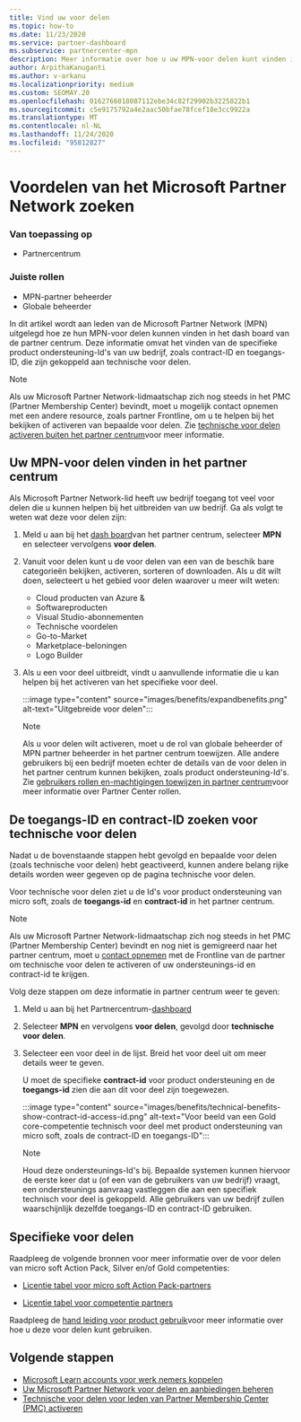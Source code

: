 ```yaml
---
title: Vind uw voor delen
ms.topic: how-to
ms.date: 11/23/2020
ms.service: partner-dashboard
ms.subservice: partnercenter-mpn
description: Meer informatie over hoe u uw MPN-voor delen kunt vinden in het dash board van de Partner Center. Bevat informatie over hoe u uw toegangs-ID en contract-ID kunt vinden voor technische voor delen.
author: ArpithaKanuganti
ms.author: v-arkanu
ms.localizationpriority: medium
ms.custom: SEOMAY.20
ms.openlocfilehash: 0162766018087112ebe34c82f29902b3225822b1
ms.sourcegitcommit: c5e9175792a4e2aac50bfae78fcef18e3cc9922a
ms.translationtype: MT
ms.contentlocale: nl-NL
ms.lasthandoff: 11/24/2020
ms.locfileid: "95812827"
---
```

# <a name="locate-your-microsoft-partner-network-benefits"></a>Voordelen van het Microsoft Partner Network zoeken 

### <a name="applies-to"></a>Van toepassing op

- Partnercentrum

### <a name="appropriate-roles"></a>Juiste rollen

- MPN-partner beheerder
- Globale beheerder

In dit artikel wordt aan leden van de Microsoft Partner Network (MPN) uitgelegd hoe ze hun MPN-voor delen kunnen vinden in het dash board van de partner centrum. Deze informatie omvat het vinden van de specifieke product ondersteuning-Id's van uw bedrijf, zoals contract-ID en toegangs-ID, die zijn gekoppeld aan technische voor delen.

>[!NOTE]
> Als uw Microsoft Partner Network-lidmaatschap zich nog steeds in het PMC (Partner Membership Center) bevindt, moet u mogelijk contact opnemen met een andere resource, zoals partner Frontline, om u te helpen bij het bekijken of activeren van bepaalde voor delen. Zie [technische voor delen activeren buiten het partner centrum](partner-membership-center-tech-benefits-activate.md)voor meer informatie.

## <a name="find-your-mpn-benefits-in-partner-center"></a>Uw MPN-voor delen vinden in het partner centrum

Als Microsoft Partner Network-lid heeft uw bedrijf toegang tot veel voor delen die u kunnen helpen bij het uitbreiden van uw bedrijf. Ga als volgt te weten wat deze voor delen zijn:

1. Meld u aan bij het [dash board](https://partner.microsoft.com/dashboard/home)van het partner centrum, selecteer **MPN** en selecteer vervolgens **voor delen**.

2. Vanuit voor delen kunt u de voor delen van een van de beschik bare categorieën bekijken, activeren, sorteren of downloaden. Als u dit wilt doen, selecteert u het gebied voor delen waarover u meer wilt weten:

   - Cloud producten van Azure &
   - Softwareproducten
   - Visual Studio-abonnementen
   - Technische voordelen
   - Go-to-Market
   - Marketplace-beloningen
   - Logo Builder

3. Als u een voor deel uitbreidt, vindt u aanvullende informatie die u kan helpen bij het activeren van het specifieke voor deel.

   :::image type="content" source="images/benefits/expandbenefits.png" alt-text="Uitgebreide voor delen":::

   > [!NOTE]
   > Als u voor delen wilt activeren, moet u de rol van globale beheerder of MPN partner beheerder in het partner centrum toewijzen. Alle andere gebruikers bij een bedrijf moeten echter de details van de voor delen in het partner centrum kunnen bekijken, zoals product ondersteuning-Id's. Zie [gebruikers rollen en-machtigingen toewijzen in partner centrum](permissions-overview.md)voor meer informatie over Partner Center rollen.

## <a name="find-access-id-and-contract-id-for-technical-benefits"></a>De toegangs-ID en contract-ID zoeken voor technische voor delen

Nadat u de bovenstaande stappen hebt gevolgd en bepaalde voor delen (zoals technische voor delen) hebt geactiveerd, kunnen andere belang rijke details worden weer gegeven op de pagina technische voor delen.

Voor technische voor delen ziet u de Id's voor product ondersteuning van micro soft, zoals de **toegangs-id** en **contract-id** in het partner centrum.

>[!NOTE]
> Als uw Microsoft Partner Network-lidmaatschap zich nog steeds in het PMC (Partner Membership Center) bevindt en nog niet is gemigreerd naar het partner centrum, moet u [contact opnemen](partner-membership-center-tech-benefits-activate.md) met de Frontline van de partner om technische voor delen te activeren of uw ondersteunings-id en contract-id te krijgen.

 Volg deze stappen om deze informatie in partner centrum weer te geven:

1. Meld u aan bij het Partnercentrum-[dashboard](https://partner.microsoft.com/dashboard/home)

2. Selecteer **MPN** en vervolgens **voor delen**, gevolgd door **technische voor delen**.

3. Selecteer een voor deel in de lijst. Breid het voor deel uit om meer details weer te geven. 

   U moet de specifieke **contract-id** voor product ondersteuning en de **toegangs-id** zien die aan dit voor deel zijn toegewezen.  

   :::image type="content" source="images/benefits/technical-benefits-show-contract-id-access-id.png" alt-text="Voor beeld van een Gold core-competentie technisch voor deel met product ondersteuning van micro soft, zoals de contract-ID en toegangs-ID":::

   > [!NOTE]
   > Houd deze ondersteunings-Id's bij. Bepaalde systemen kunnen hiervoor de eerste keer dat u (of een van de gebruikers van uw bedrijf) vraagt, een ondersteunings aanvraag vastleggen die aan een specifiek technisch voor deel is gekoppeld. Alle gebruikers van uw bedrijf zullen waarschijnlijk dezelfde toegangs-ID en contract-ID gebruiken.

## <a name="specific-benefit-offers"></a>Specifieke voor delen

Raadpleeg de volgende bronnen voor meer informatie over de voor delen van micro soft Action Pack, Silver en/of Gold competenties:

- [Licentie tabel voor micro soft Action Pack-partners](https://assetsprod.microsoft.com/en-us/microsoft-action-pack-license-table.pdf)

- [Licentie tabel voor competentie partners](https://assetsprod.microsoft.com/mpn-maps-software-iur-competency-license-table.docx)

Raadpleeg de [hand leiding voor product gebruik](https://assets.microsoft.com/MPN-MAPS-Product-Usage-Guide.pdf)voor meer informatie over hoe u deze voor delen kunt gebruiken.

## <a name="next-steps"></a>Volgende stappen

- [Microsoft Learn accounts voor werk nemers koppelen](ms-learn-associate.md)
- [Uw Microsoft Partner Network voor delen en aanbiedingen beheren](manage-your-partner-network-benefits.md)
- [Technische voor delen voor leden van Partner Membership Center (PMC) activeren](partner-membership-center-tech-benefits-activate.md)